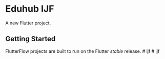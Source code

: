 # Eduhub IJF

A new Flutter project.

## Getting Started

FlutterFlow projects are built to run on the Flutter _stable_ release.
#   i j f  
 #   i j f  
 
